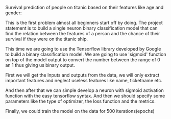 Survival prediction of people on titanic based on their features like age and gender:

This is the first problem almost all beginners start off by doing. The project statement is to build a single neuron binary classification model that can find 
the relation between the features of a person and the chance of their survival if they were on the titanic ship.

This time we are going to use the Tensorflow library developed by Google to build a binary classification model. We are going to use 'sigmoid' function on top 
of the model output to convert the number between the range of 0 an 1 thus giving us binary output. 

First we will get the Inputs and outputs from the data, we will only extract important features and neglect useless features like name, ticketname etc.

And then after that we can simple develop a neuron with sigmoid activation function with the easy tensorflow syntax. And then we should specify some parameters 
like the type of optimizer, the loss function and the metrics.

Finally, we could train the model on the data for 500 iterations(epochs)
